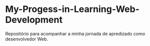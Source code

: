 # My-Progess-in-Learning-Web-Development
Repositório para acompanhar a minha jornada de apredizado como desenvolvedor Web. 
